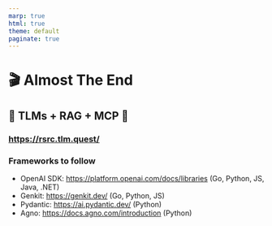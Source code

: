 ```yaml
---
marp: true
html: true
theme: default
paginate: true
---
```

<style>
.dodgerblue {
  color: dodgerblue;
}
</style>
# 🎬 Almost The End

## 💙 TLMs + RAG + MCP 🚀
### https://rsrc.tlm.quest/
### Frameworks to follow
- OpenAI SDK: https://platform.openai.com/docs/libraries (Go, Python, JS, Java, .NET)
- Genkit: https://genkit.dev/ (Go, Python, JS)
- Pydantic: https://ai.pydantic.dev/ (Python)
- Agno: https://docs.agno.com/introduction (Python)
